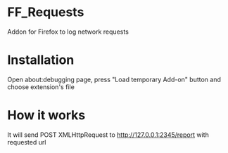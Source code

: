 # FF_Requests
Addon for Firefox to log network requests

# Installation
Open about:debugging page, press "Load temporary Add-on" button and choose extension's file

# How it works
It will send POST XMLHttpRequest to http://127.0.0.1:2345/report with requested url
